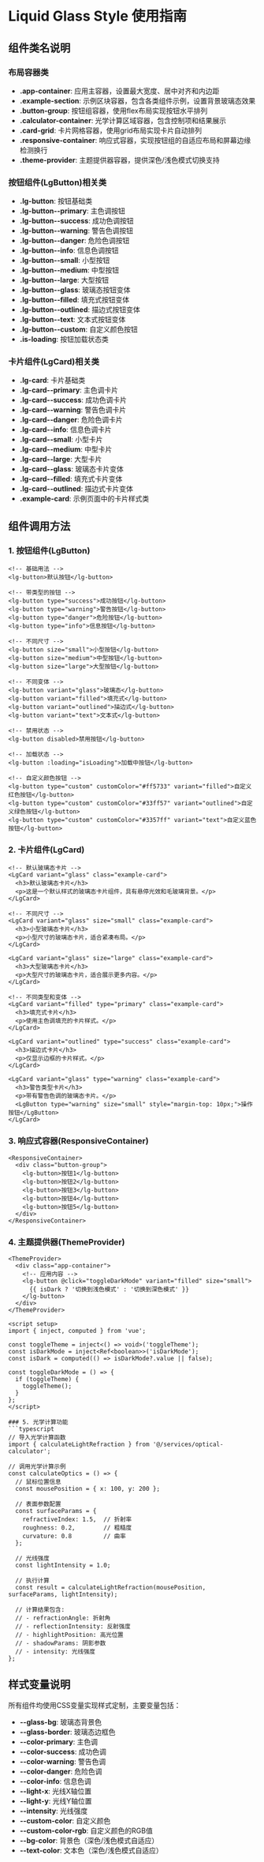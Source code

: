# Liquid Glass Style 使用指南

## 组件类名说明

### 布局容器类
- **.app-container**: 应用主容器，设置最大宽度、居中对齐和内边距
- **.example-section**: 示例区块容器，包含各类组件示例，设置背景玻璃态效果
- **.button-group**: 按钮组容器，使用flex布局实现按钮水平排列
- **.calculator-container**: 光学计算区域容器，包含控制项和结果展示
- **.card-grid**: 卡片网格容器，使用grid布局实现卡片自动排列
- **.responsive-container**: 响应式容器，实现按钮组的自适应布局和屏幕边缘检测换行
- **.theme-provider**: 主题提供器容器，提供深色/浅色模式切换支持

### 按钮组件(LgButton)相关类
- **.lg-button**: 按钮基础类
- **.lg-button--primary**: 主色调按钮
- **.lg-button--success**: 成功色调按钮
- **.lg-button--warning**: 警告色调按钮
- **.lg-button--danger**: 危险色调按钮
- **.lg-button--info**: 信息色调按钮
- **.lg-button--small**: 小型按钮
- **.lg-button--medium**: 中型按钮
- **.lg-button--large**: 大型按钮
- **.lg-button--glass**: 玻璃态按钮变体
- **.lg-button--filled**: 填充式按钮变体
- **.lg-button--outlined**: 描边式按钮变体
- **.lg-button--text**: 文本式按钮变体
- **.lg-button--custom**: 自定义颜色按钮
- **.is-loading**: 按钮加载状态类

### 卡片组件(LgCard)相关类
- **.lg-card**: 卡片基础类
- **.lg-card--primary**: 主色调卡片
- **.lg-card--success**: 成功色调卡片
- **.lg-card--warning**: 警告色调卡片
- **.lg-card--danger**: 危险色调卡片
- **.lg-card--info**: 信息色调卡片
- **.lg-card--small**: 小型卡片
- **.lg-card--medium**: 中型卡片
- **.lg-card--large**: 大型卡片
- **.lg-card--glass**: 玻璃态卡片变体
- **.lg-card--filled**: 填充式卡片变体
- **.lg-card--outlined**: 描边式卡片变体
- **.example-card**: 示例页面中的卡片样式类

## 组件调用方法

### 1. 按钮组件(LgButton)
```vue
<!-- 基础用法 -->
<lg-button>默认按钮</lg-button>

<!-- 带类型的按钮 -->
<lg-button type="success">成功按钮</lg-button>
<lg-button type="warning">警告按钮</lg-button>
<lg-button type="danger">危险按钮</lg-button>
<lg-button type="info">信息按钮</lg-button>

<!-- 不同尺寸 -->
<lg-button size="small">小型按钮</lg-button>
<lg-button size="medium">中型按钮</lg-button>
<lg-button size="large">大型按钮</lg-button>

<!-- 不同变体 -->
<lg-button variant="glass">玻璃态</lg-button>
<lg-button variant="filled">填充式</lg-button>
<lg-button variant="outlined">描边式</lg-button>
<lg-button variant="text">文本式</lg-button>

<!-- 禁用状态 -->
<lg-button disabled>禁用按钮</lg-button>

<!-- 加载状态 -->
<lg-button :loading="isLoading">加载中按钮</lg-button>

<!-- 自定义颜色按钮 -->
<lg-button type="custom" customColor="#ff5733" variant="filled">自定义红色按钮</lg-button>
<lg-button type="custom" customColor="#33ff57" variant="outlined">自定义绿色按钮</lg-button>
<lg-button type="custom" customColor="#3357ff" variant="text">自定义蓝色按钮</lg-button>
```

### 2. 卡片组件(LgCard)
```vue
<!-- 默认玻璃态卡片 -->
<LgCard variant="glass" class="example-card">
  <h3>默认玻璃态卡片</h3>
  <p>这是一个默认样式的玻璃态卡片组件，具有悬停光效和毛玻璃背景。</p>
</LgCard>

<!-- 不同尺寸 -->
<LgCard variant="glass" size="small" class="example-card">
  <h3>小型玻璃态卡片</h3>
  <p>小型尺寸的玻璃态卡片，适合紧凑布局。</p>
</LgCard>

<LgCard variant="glass" size="large" class="example-card">
  <h3>大型玻璃态卡片</h3>
  <p>大型尺寸的玻璃态卡片，适合展示更多内容。</p>
</LgCard>

<!-- 不同类型和变体 -->
<LgCard variant="filled" type="primary" class="example-card">
  <h3>填充式卡片</h3>
  <p>使用主色调填充的卡片样式。</p>
</LgCard>

<LgCard variant="outlined" type="success" class="example-card">
  <h3>描边式卡片</h3>
  <p>仅显示边框的卡片样式。</p>
</LgCard>

<LgCard variant="glass" type="warning" class="example-card">
  <h3>警告类型卡片</h3>
  <p>带有警告色调的玻璃态卡片。</p>
  <LgButton type="warning" size="small" style="margin-top: 10px;">操作按钮</LgButton>
</LgCard>
```

### 3. 响应式容器(ResponsiveContainer)
```vue
<ResponsiveContainer>
  <div class="button-group">
    <lg-button>按钮1</lg-button>
    <lg-button>按钮2</lg-button>
    <lg-button>按钮3</lg-button>
    <lg-button>按钮4</lg-button>
    <lg-button>按钮5</lg-button>
  </div>
</ResponsiveContainer>
```

### 4. 主题提供器(ThemeProvider)
```vue
<ThemeProvider>
  <div class="app-container">
    <!-- 应用内容 -->
    <lg-button @click="toggleDarkMode" variant="filled" size="small">
      {{ isDark ? '切换到浅色模式' : '切换到深色模式' }}
    </lg-button>
  </div>
</ThemeProvider>

<script setup>
import { inject, computed } from 'vue';

const toggleTheme = inject<() => void>('toggleTheme');
const isDarkMode = inject<Ref<boolean>>('isDarkMode');
const isDark = computed(() => isDarkMode?.value || false);

const toggleDarkMode = () => {
  if (toggleTheme) {
    toggleTheme();
  }
};
</script>

### 5. 光学计算功能
```typescript
// 导入光学计算函数
import { calculateLightRefraction } from '@/services/optical-calculator';

// 调用光学计算示例
const calculateOptics = () => {
  // 鼠标位置信息
  const mousePosition = { x: 100, y: 200 };
  
  // 表面参数配置
  const surfaceParams = {
    refractiveIndex: 1.5,  // 折射率
    roughness: 0.2,        // 粗糙度
    curvature: 0.8         // 曲率
  };
  
  // 光线强度
  const lightIntensity = 1.0;
  
  // 执行计算
  const result = calculateLightRefraction(mousePosition, surfaceParams, lightIntensity);
  
  // 计算结果包含:
  // - refractionAngle: 折射角
  // - reflectionIntensity: 反射强度
  // - highlightPosition: 高光位置
  // - shadowParams: 阴影参数
  // - intensity: 光线强度
};
```

## 样式变量说明
所有组件均使用CSS变量实现样式定制，主要变量包括：
- **--glass-bg**: 玻璃态背景色
- **--glass-border**: 玻璃态边框色
- **--color-primary**: 主色调
- **--color-success**: 成功色调
- **--color-warning**: 警告色调
- **--color-danger**: 危险色调
- **--color-info**: 信息色调
- **--light-x**: 光线X轴位置
- **--light-y**: 光线Y轴位置
- **--intensity**: 光线强度
- **--custom-color**: 自定义颜色
- **--custom-color-rgb**: 自定义颜色的RGB值
- **--bg-color**: 背景色（深色/浅色模式自适应）
- **--text-color**: 文本色（深色/浅色模式自适应）